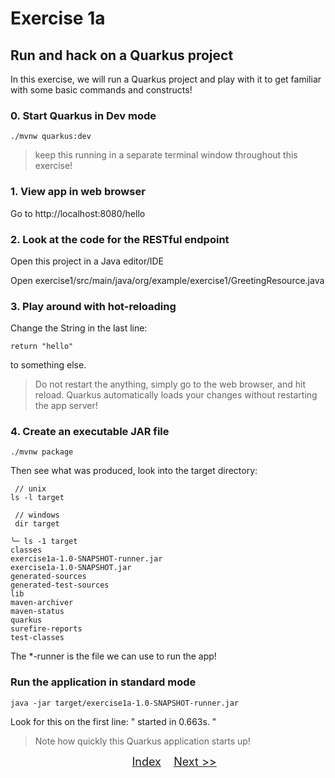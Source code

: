# Exercise 1a
## Run and hack on a Quarkus project

In this exercise, we will run a Quarkus project and play with it to get familiar with some basic commands and constructs!

### 0. Start Quarkus in Dev mode


   ```
   ./mvnw quarkus:dev
   ```

> keep this running in a separate terminal window throughout this exercise!

### 1. View app in web browser
Go to http://localhost:8080/hello

### 2. Look at the code for the RESTful endpoint
Open this project in a Java editor/IDE

Open exercise1/src/main/java/org/example/exercise1/GreetingResource.java

### 3. Play around with hot-reloading 
Change the String in the last line:

```return "hello" ```

to something else. 

> Do not restart the anything, simply go to the web browser, and hit reload. Quarkus automatically loads your changes without restarting the app server!

### 4. Create an executable JAR file

   ```
   ./mvnw package
   ```
Then see what was produced, look into the target directory:

   ```
    // unix
   ls -l target

    // windows
    dir target
   ```

```
╰─ ls -1 target 
classes
exercise1a-1.0-SNAPSHOT-runner.jar
exercise1a-1.0-SNAPSHOT.jar
generated-sources
generated-test-sources
lib
maven-archiver
maven-status
quarkus
surefire-reports
test-classes
```

The *-runner is the file we can use to run the app!

### Run the application in standard mode

```
java -jar target/exercise1a-1.0-SNAPSHOT-runner.jar 

```
Look for this on the first line:
" started in 0.663s. "

> Note how quickly this Quarkus application starts up!

<p  align="center">
	<font size="4">
 		&nbsp;&nbsp;&nbsp;&nbsp;<a href="/../../">Index</a>&nbsp;&nbsp;&nbsp;&nbsp;<a href="../exercise2/">Next >></a></td>
 </font>
</p>
